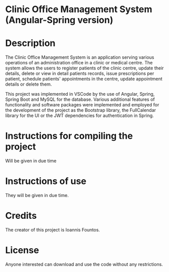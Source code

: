 # Clinic Office Management System (Angular-Spring version)

# Description

The Clinic Office Management System is an application serving various operations of an administration office in a clinic or medical centre. The system allows the users to register patients of the clinic centre, update their details, delete or view in detail patients records, issue prescriptions per patient, schedule patients' appointments in the centre, update appointment details or delete them.

This project was implemented in VSCode by the use of Angular, Spring, Spring Boot and MySQL for the database. Various additional features of functionality and software packages were implemented and employed for the development of the project as the Bootstrap library, the FullCalendar library for the UI or the JWT dependencies for authentication in Spring.

# Instructions for compiling the project 

Will be given in due time

# Instructions of use

They will be given in due time.

# Credits
The creator of this project is Ioannis Fountos.

# License

Anyone interested can download and use the code without any restrictions.